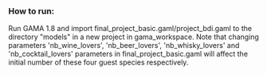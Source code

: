 ### How to run:
Run GAMA 1.8 and import final_project_basic.gaml/project_bdi.gaml to the directory "models" in a new project in gama_workspace. Note that changing parameters 'nb_wine_lovers', 'nb_beer_lovers', 'nb_whisky_lovers' and 'nb_cocktail_lovers' parameters in final_project_basic.gaml will affect the initial number of these four guest species respectively.	
